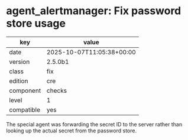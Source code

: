 [//]: # (werk v2)
# agent_alertmanager: Fix password store usage

key        | value
---------- | ---
date       | 2025-10-07T11:05:38+00:00
version    | 2.5.0b1
class      | fix
edition    | cre
component  | checks
level      | 1
compatible | yes

The special agent was forwarding the secret ID to the server
rather than looking up the actual secret from the password
store.
